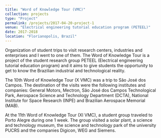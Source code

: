 ```yaml
---
title: "Word of Knowledge Tour (VMC)"
collection: projects
type: "Project"
permalink: /projects/2017-04-20-project-1
venue: "Electrical engineering tutorial education program (PETEEL)"
date: 2017-2018
location: "Florianopolis, Brazil"
---
```


Organization of student trips to visit research centers, industries and enterprises and I went to one of them. The Word of Knowledge Tour is a project of the student research group PETEEL (Electrical engineering tutorial education program) and it aims to give students the opportunity to get to know the Brazilian industrial and technological reality. 

The 10th Word of Knowledge Tour (X VMC) was a trip to São José dos Campos. The destination of the visits were the following institutes and companies: General Motors, Mectron, São José dos Campos Technological Park, Aerospace Science and Technology Department (DCTA), National Institute for Space Research (INPE) and Brazilian Aerospace Memorial (MAB).

At the 11th Word of Knowledge Tour (XI VMC), a student group traveled to Porto Alegre during one 1 week. The group visited a solar plant, a science and technology museum, the science and technology park of the university PUCRS and the companies Digicon, WEG and Siemens. 
